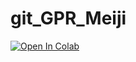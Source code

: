 # git_GPR_Meiji

<a href="https://colab.research.google.com/github/PongthepGeo/git_GPR_Meiji/blob/master/test_colab.ipynb">
  <img src="https://colab.research.google.com/assets/colab-badge.svg" alt="Open In Colab"/>
</a>
